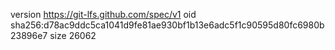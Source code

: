 version https://git-lfs.github.com/spec/v1
oid sha256:d78ac9ddc5ca1041d9fe81ae930bf1b13e6adc5f1c90595d80fc6980b23896e7
size 26062
